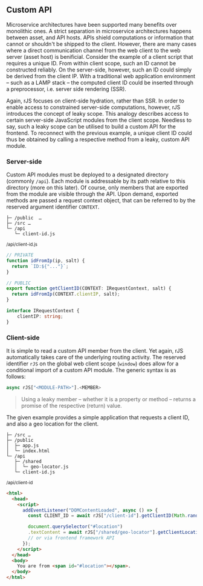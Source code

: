 ## Custom API

Microservice architectures have been supported many benefits over monolithic ones. A strict separation in microservice architectures happens between asset, and API hosts. APIs shield computations or information that cannot or shouldn't be shipped to the client. However, there are many cases where a direct communication channel from the web client to the web server (asset host) is benificial. Consider the example of a client script that requires a unique ID. From within client scope, such an ID cannot be constructed reliably. On the server-side, however, such an ID could simply be derived from the client IP. With a traditional web application environment – such as a LAMP stack – the computed client ID could be inserted through a preprocessor, i.e. server side rendering (SSR).

Again, rJS focuses on client-side hydration, rather than SSR. In order to enable access to constrained server-side computations, however, rJS introduces the concept of leaky scope. This analogy describes access to certain server-side JavaScript modules from the client scope. Needless to say, such a leaky scope can be utilised to build a custom API for the frontend. To reconnect with the previous example, a unique client ID could thus be obtained by calling a respective method from a leaky, custom API module.

### Server-side

Custom API modules must be deployed to a designated directory (commonly `/api`). Each module is addressable by its path relative to this directory (more on this later). Of course, only members that are exported from the module are visible through the API. Upon demand, exported methods are passed a request context object, that can be referred to by the reserved argument identifier `CONTEXT`.

``` dir
├─ /public  …
├─ /src …
└─ /api
   └─ client-id.js
```

<small class="docs-filename">/api/client-id.js</small>

``` ts
// PRIVATE
function idFromIp(ip, salt) {
  return `ID:${"..."}`;
}

// PUBLIC
export function getClientID(CONTEXT: IRequestContext, salt) {
  return idFromIp(CONTEXT.clientIP, salt);
}
```

``` ts
interface IRequestContext {
    clientIP: string;
}
```

### Client-side

It is simple to read a custom API member from the client. Yet again, rJS automatically takes care of the underlying routing activity. The reserved identifier `rJS` on the global web client scope (`window`) does allow for a conditional import of a custom API module. The generic syntax is as follows:

``` ts
async rJS["<MODULE-PATH>"].<MEMBER>
```

> Using a leaky member – whether it is a property or method – returns a promise of the respective (return) value.

The given example provides a simple application that requests a client ID, and also a geo location for the client.

``` dir
├─ /src …
├─ /public
│  ├─ app.js
│  └─ index.html
└─ /api
   ├─ /shared
   │  └─ geo-locator.js
   └─ client-id.js
```

<small class="docs-filename">/api/client-id</small>

``` html
<html>
  <head>
    <script>
      addEventListener("DOMContentLoaded", async () => {
        const CLIENT_ID = await rJS["/client-id"].getClientID(Math.random() * 1000);

        document.querySelector("#location")
        .textContent = await rJS["/shared/geo-locator"].getClientLocation();
        // or via frontend framework API
      });
    </script>
  </head>
  <body>
    You are from <span id="#location"></span>.
  </body>
</html>
```